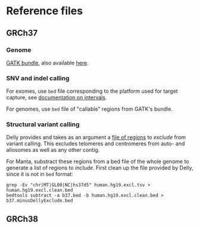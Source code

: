 # Reference files

## GRCh37

### Genome
[GATK bundle](https://software.broadinstitute.org/gatk/download/bundle), also available [here](https://console.cloud.google.com/storage/browser/gatk-legacy-bundles/b37).

### SNV and indel calling
For exomes, use `bed` file corresponding to the platform used for target capture, see [documentation on intervals](https://github.mskcc/vaporware/docs/INTERVALS.md).

For genomes, use `bed` file of "callable" regions from GATK's bundle.

### Structural variant calling
Delly provides and takes as an argument a [file of regions](https://github.com/dellytools/delly/tree/master/excludeTemplates) to _exclude_ from variant calling. This excludes telomeres and centromeres from auto- and allosomes as well as any other contig.

For Manta, substract these regions from a bed file of the whole genome to generate a list of regions to _include_. First clean up the file provided by Delly, since it is not in `bed` format:
```
grep -Ev "chr|MT|GL00|NC|hs37d5" human.hg19.excl.tsv > human.hg19.excl.clean.bed
bedtools subtract -a b37.bed -b human.hg19.excl.clean.bed > b37.minusDellyExclude.bed
```


## GRCh38

